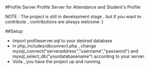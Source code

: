 #Profile Server
Profile Server for Attendance and Student's Profile

NOTE : The project is still in development stage , but if you want to contribute , contributions are always welcome :)

##Setup
* import profileserver.sql to your desired database
* in php_includes/dbconnect.php , change mysql_connect("serveraddress","username","password") and mysql_select_db("yourdatabasename") according to your server.
* Voila , you have the project up and running.
